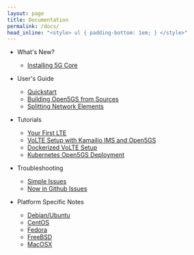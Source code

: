 ```yaml
---
layout: page
title: Documentation
permalink: /docs/
head_inline: "<style> ul { padding-bottom: 1em; } </style>"
---
```


- What's New?
  - [Installing 5G Core](new/02-installing-5g-core)

- User's Guide
  - [Quickstart](guide/01-quickstart)
  - [Building Open5GS from Sources](guide/02-building-open5gs-from-sources)
  - [Splitting Network Elements](guide/03-splitting-network-elements)

- Tutorials
  - [Your First LTE](tutorial/01-your-first-lte)
  - [VoLTE Setup with Kamailio IMS and Open5GS](tutorial/02-VoLTE-setup)
  - [Dockerized VoLTE Setup](tutorial/03-VoLTE-dockerized)
  - [Kubernetes Open5GS Deployment](https://dev.to/infinitydon/virtual-4g-simulation-using-kubernetes-and-gns3-3b7k?fbclid=IwAR1p99h13a-mCfejanbBQe0H0-jp5grXkn5mWf1WrTHf47UtegB2-UHGGZQ)

- Troubleshooting
  - [Simple Issues](troubleshoot/01-simple-issues)
  - [Now in Github Issues](troubleshoot/02-now-in-github-issues)

- Platform Specific Notes
  - [Debian/Ubuntu](platform/01-debian-ubuntu)
  - [CentOS](platform/02-centos)
  - [Fedora](platform/03-fedora)
  - [FreeBSD](platform/04-freebsd)
  - [MacOSX](platform/05-macosx)
